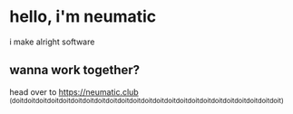 # hello, i'm neumatic

i make alright software

## wanna work together?

head over to https://neumatic.club  
<sub>(doitdoitdoitdoitdoitdoitdoitdoitdoitdoitdoitdoitdoitdoitdoitdoitdoitdoitdoitdoitdoitdoitdoit)</sub>  
